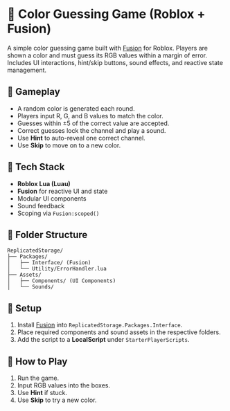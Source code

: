 # 🎨 Color Guessing Game (Roblox + Fusion)

A simple color guessing game built with [Fusion](https://elttob.uk/Fusion/) for Roblox. Players are shown a color and must guess its RGB values within a margin of error. Includes UI interactions, hint/skip buttons, sound effects, and reactive state management.

## 🧠 Gameplay

* A random color is generated each round.
* Players input R, G, and B values to match the color.
* Guesses within ±5 of the correct value are accepted.
* Correct guesses lock the channel and play a sound.
* Use **Hint** to auto-reveal one correct channel.
* Use **Skip** to move on to a new color.

## 🧰 Tech Stack

* **Roblox Lua (Luau)**
* **Fusion** for reactive UI and state
* Modular UI components
* Sound feedback
* Scoping via `Fusion:scoped()`

## 📁 Folder Structure

```
ReplicatedStorage/
├── Packages/
│   ├── Interface/ (Fusion)
│   └── Utility/ErrorHandler.lua
├── Assets/
│   ├── Components/ (UI Components)
│   └── Sounds/
```

## 🚀 Setup

1. Install [Fusion](https://github.com/Elttob/Fusion) into `ReplicatedStorage.Packages.Interface`.
2. Place required components and sound assets in the respective folders.
3. Add the script to a **LocalScript** under `StarterPlayerScripts`.

## 🧪 How to Play

1. Run the game.
2. Input RGB values into the boxes.
3. Use **Hint** if stuck.
4. Use **Skip** to try a new color.
